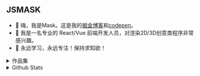 ## JSMASK
- 🍔 嗨，我是Mask。这是我的[掘金博客](https://juejin.cn/user/1204720472953240/posts)和[codepen](https://codepen.io/jsmask)。
- 🍱 我是一名专业的 React/Vue 前端开发人员，对渲染2D/3D创意类程序非常感兴趣。
- 🍖 永远学习，永远专注！保持求知欲！

<details>
  <summary>作品集</summary>
  <p><a href="https://3d-gbc.netlify.app/">GAMEBOY游戏机</a></p>
  <p>[8-bit唱片机](https://mask-3d-record.netlify.app/)</p>
  <p>[模型换肤](https://3d-chromaforge-workshop.netlify.app/)</p>
  <p>[FlyBird](https://ornate-caramel-dd8319.netlify.app/#/src/views/pages/3d-fly-bird)</p>
  <p>[东京喰种-金木研](https://ornate-caramel-dd8319.netlify.app/#/src/views/pages/3d-jinmu-reflection)</p>
  <p>[万圣节-乔巴](https://ornate-caramel-dd8319.netlify.app/#/src/views/pages/3d-halloween)</p>
  <p>[画展](https://ornate-caramel-dd8319.netlify.app/#/src/views/pages/3d-art-exhibition)</p>
  <p>[谜之海岛](https://sea-viewer.netlify.app/)</p>
  <p>[美好时刻](https://delicious-afternoon.netlify.app/)</p>
  <p>[全息高达](https://ornate-caramel-dd8319.netlify.app/#/src/views/pages/3d-holographic-robot)</p>
  <p>[积木火车](https://ornate-caramel-dd8319.netlify.app/#/src/views/pages/3d-train)</p>
  <p>[FPS游戏](https://fps-base-game.netlify.app)</p>
  <p>[跳一跳](https://jsmask.github.io/jump-game/index.html)</p>
  <p>[猎鸭游戏](https://2d-duck-hunt.netlify.app/)</p>
  <p>[十里坡剑神](https://shilipo-game.netlify.app/)</p>
  <p>[纸片鱼](https://codepen.io/jsmask/full/xxVaOMy)</p>
  <p>[淘金矿工](https://jsmask.github.io/gold-miner/)</p>
  <p>[此间的江湖Mobile](https://jsmask.github.io/show/02/index.html)</p>
</details>

<details>
  <summary>Github Stats</summary>
  <p align="center"><img src="https://github-readme-stats.vercel.app/api?username=jsmask&show_icons=true&title_color=75564B&icon_color=75564B&text_color=75564B&bg_color=FFC221" alt="stats" /></p>
</details>



